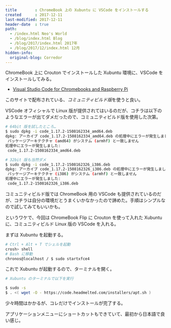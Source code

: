 ```yaml
---
title        : ChromeBook 上の Xubuntu に VSCode をインストールする
created      : 2017-12-11
last-modified: 2017-12-11
header-date  : true
path:
  - /index.html Neo's World
  - /blog/index.html Blog
  - /blog/2017/index.html 2017年
  - /blog/2017/12/index.html 12月
hidden-info:
  original-blog: Corredor
---
```


ChromeBook 上に Crouton でインストールした Xubuntu 環境に、VSCode をインストールしてみる。

- [Visual Studio Code for Chromebooks and Raspberry Pi](https://code.headmelted.com/)

このサイトで配布されている、*コミュニティビルド版*を使うと良い。

VSCode オフィシャルで Linux 版が提供されてはいるのだが、コチラは以下のようなエラーが出てダメだったので、コミュニティビルド版を使用した次第。

```bash
# 64bit 版を試したところ…
$ sudo dpkg -i code_1.17.2-1508162334_amd64.deb
dpkg: アーカイブ code_1.17.2-1508162334_amd64.deb の処理中にエラーが発生しました (--install):
 パッケージアーキテクチャ (amd64) がシステム (armhf) と一致しません
処理中にエラーが発生しました:
 code_1.17.2-1508162334_amd64.deb

# 32bit 版も当然ダメ
$ sudo dpkg -i code_1.17.2-1508162326_i386.deb
dpkg: アーカイブ code_1.17.2-1508162326_i386.deb の処理中にエラーが発生しました (--install):
 パッケージアーキテクチャ (i386) がシステム (armhf) と一致しません
処理中にエラーが発生しました:
 code_1.17.2-1508162326_i386.deb
```

コミュニティビルド版では ChromeBook 用の VSCode も提供されているのだが、コチラは自分の環境だとうまくいかなかったので諦めた。手順はシンプルなので試してみてもいいかも。

というワケで、今回は ChromeBook Flip に Crouton を使って入れた Xubuntu に、コミュニティビルド Linux 版の VSCode を入れる。

まずは Xubuntu を起動する。

```bash
# Ctrl + Alt + T でシェルを起動
crosh> shell
# Bash に移動
chronos@localhost / $ sudo startxfce4
```

これで Xubuntu が起動するので、ターミナルを開く。

```bash
# Xubuntu のターミナルで以下を実行

$ sudo -s
$ . <( wget -O - https://code.headmelted.com/installers/apt.sh )
```

少々時間はかかるが、コレだけでインストールが完了する。

アプリケーションメニューにショートカットもできていて、最初から日本語で良い感じ。
